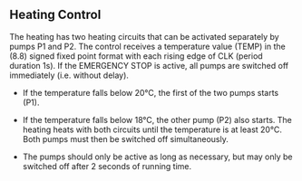 ## Heating Control

The heating has two heating circuits that can be activated separately by pumps P1 and P2. The control receives a temperature value (TEMP) in the (8.8) signed fixed point format with each rising edge of CLK (period duration 1s). 
If the EMERGENCY STOP is active, all pumps are switched off immediately (i.e. without delay).

- If the temperature falls below 20°C, the first of the two pumps starts (P1).

- If the temperature falls below 18°C, the other pump (P2) also starts. The heating heats with both circuits until the temperature is at least 20°C. Both pumps must then be switched off simultaneously.

- The pumps should only be active as long as necessary, but may only be switched off after 2 seconds of running time.
